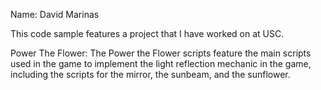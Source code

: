 Name: David Marinas

This code sample features a project that I have worked on at USC.

Power The Flower: The Power the Flower scripts feature the main scripts used in the game to implement the light reflection mechanic in the game, including the scripts for the mirror, the sunbeam, and the sunflower.

